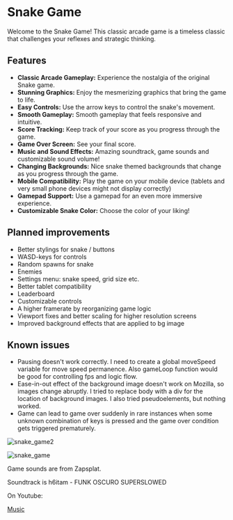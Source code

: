 # Snake Game

Welcome to the Snake Game! This classic arcade game is a timeless classic that challenges your reflexes and strategic thinking.

## Features

- **Classic Arcade Gameplay:** Experience the nostalgia of the original Snake game.
- **Stunning Graphics:** Enjoy the mesmerizing graphics that bring the game to life.
- **Easy Controls:** Use the arrow keys to control the snake's movement.
- **Smooth Gameplay:** Smooth gameplay that feels responsive and intuitive.
- **Score Tracking:** Keep track of your score as you progress through the game.
- **Game Over Screen:** See your final score.
- **Music and Sound Effects:** Amazing soundtrack, game sounds and customizable sound volume!
- **Changing Backgrounds:** Nice snake themed backgrounds that change as you progress through the game.
- **Mobile Compatibility:** Play the game on your mobile device (tablets and very small phone devices might not display correctly)
- **Gamepad Support:** Use a gamepad for an even more immersive experience.
- **Customizable Snake Color:** Choose the color of your liking!

## Planned improvements

* Better stylings for snake / buttons
* WASD-keys for controls
* Random spawns for snake
* Enemies
* Settings menu: snake speed, grid size etc.
* Better tablet compatibility
* Leaderboard
* Customizable controls
* A higher framerate by reorganizing game logic
* Viewport fixes and better scaling for higher resolution screens
* Improved background effects that are applied to bg image

## Known issues

* Pausing doesn't work correctly. I need to create a global moveSpeed variable for move speed permanence. Also gameLoop function would be good for controlling fps and logic flow.
* Ease-in-out effect of the background image doesn't work on Mozilla, so images change abruptly. I tried to replace body with a div for the location of background images. I also tried pseudoelements, but nothing worked.
* Game can lead to game over suddenly in rare instances when some unknown combination of keys is pressed and the game over condition gets triggered prematurely.


![snake_game2](https://github.com/user-attachments/assets/67f92ca1-3c2f-4061-a68d-472d3be7adbc)


![snake_game](https://github.com/user-attachments/assets/3d1b71c4-b47f-4c88-9c7c-94a64268d78b)

Game sounds are from Zapsplat.

Soundtrack is h6itam - FUNK OSCURO SUPERSLOWED

On Youtube:

<a href="https://www.youtube.com/watch?v=xmRVFNv_DGs">Music</a>
